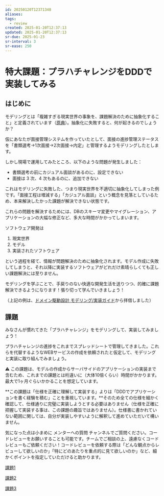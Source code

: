 ```yaml
---
id: 20250120T12371348
aliases: 
tags:
  - review
created: 2025-01-20T12:37:13
updated: 2025-01-20T12:37:13
sr-due: 2025-01-23
sr-interval: 3
sr-ease: 250
---
```

# 特大課題：プラハチャレンジをDDDで実装してみる

## はじめに

モデリングとは「複雑すぎる現実世界の事象を、課題解決のために抽象化すること」と定義されています（[原典](https://www.domainlanguage.com/wp-content/uploads/2016/05/DDD_Reference_2015-03.pdf)）。抽象化に失敗すると、何が起きるのでしょうか？

仮にあなたが面接管理システムを作っていたとして、面接の進捗管理ステータスを「書類選考→1次面接→2次面接→内定」と管理するようモデリングしたとします。

しかし現場で運用してみたところ、以下のような問題が発生しました：

- 書類選考の前にカジュアル面談があるのに、設定できない
- 面接は 3 次、4 次もあるのに、追加できない

これはモデリングに失敗した、つまり現実世界を不適切に抽象化してしまった例です。「面接工程は増減する」「カジュアル面談」という概念を見落としているため、本来解決したかった課題が解決できない状態です。

これらの問題を解決するためには、DBのスキーマ変更やマイグレーション、アプリケーションの大幅な修正など、多大な時間がかかってしまいます。

ソフトウェア開発は

1. 現実世界
2. モデル
3. 実装されたソフトウェア

という過程を経て、情報が問題解決のために抽象化されます。モデル作成に失敗してしまうと、それ以降に実装するソフトウェアがどれだけ素晴らしくても正しい課題解決には至りません。

モデリングを学ぶことで、手戻りのない快適な開発生活を送りつつ、的確に課題解決できるようになります！張り切って学んでいきましょう！

（上記の例は、[ドメイン駆動設計 モデリング/実装ガイド](https://little-hands.booth.pm/items/1835632)から拝借しました）

## 課題

みなさんが慣れてきた「プラハチャレンジ」をモデリングして、実装してみましょう！

プラハチャレンジの進捗をこれまでスプレッドシートで管理してきました。これらを代替するようなWEBサービスの作成を依頼されたと仮定して、モデリングと実装に取り組んでみましょう。


⚠️ この課題は、モデルの作成からサーバサイドのアプリケーションの実装まで含むため、これまでの課題とは桁違いに（大体10倍くらい）時間がかかります。最大で1ヶ月ぐらいかかることを想定しています。

**この課題は「仕様を正確に理解して実装する」よりは「DDDでアプリケーションを書く経験を積む」ことを重視しています。**そのため全ての仕様を細かく確認して、仕様通りに完璧に実装しようとする必要はありません（仕様を正確に把握して実装する事は、この課題の趣旨ではありません）。仕様書に書かれていない範囲に関しては、自分が実装しやすいように解釈して進めていただいて構いません。

気になった点は小まめに メンターへの質問 チャンネルでご質問ください。コードレビューをお願いすることも可能です。チームでご相談の上、遠慮なくコードレビューもご依頼ください！コードレビューを依頼する際は「どんな観点からレビューして欲しいのか」「特にどのあたりを重点的に見て欲しいのか」など、細かくポイントを指定していただけると助かります。

[課題1](https://www.notion.so/1-3c47d1cb3f9841f799fa1ae45eb16541?pvs=21)

[課題2](https://www.notion.so/2-c88762dafafa4b309e0561ac103659f5?pvs=21)

[課題3](https://www.notion.so/3-40d6b23e7dbb4a96a92a9a1290dd427a?pvs=21)


